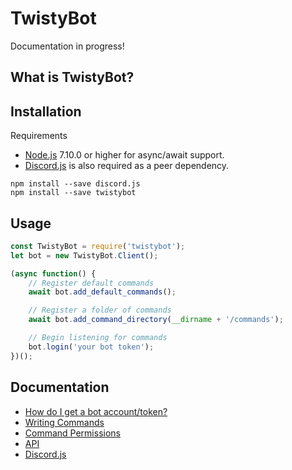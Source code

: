 # TwistyBot

Documentation in progress!

## What is TwistyBot?

## Installation
Requirements
- [Node.js](https://nodejs.org/) 7.10.0 or higher for async/await support.
- [Discord.js](https://discord.js.org/#/docs/main/stable/general/welcome) is also required as a peer dependency.

```
npm install --save discord.js
npm install --save twistybot
```

## Usage

```javascript
const TwistyBot = require('twistybot');
let bot = new TwistyBot.Client();

(async function() {
	// Register default commands
	await bot.add_default_commands();

	// Register a folder of commands
	await bot.add_command_directory(__dirname + '/commands');

	// Begin listening for commands
	bot.login('your bot token');
})();
```

## Documentation
- [How do I get a bot account/token?](docs/bot_account.md)
- [Writing Commands](docs/commands.md)
- [Command Permissions](docs/permissions.md)
- [API](docs/api.md)
- [Discord.js](https://discord.js.org/#/docs/main/stable/general/welcome)
